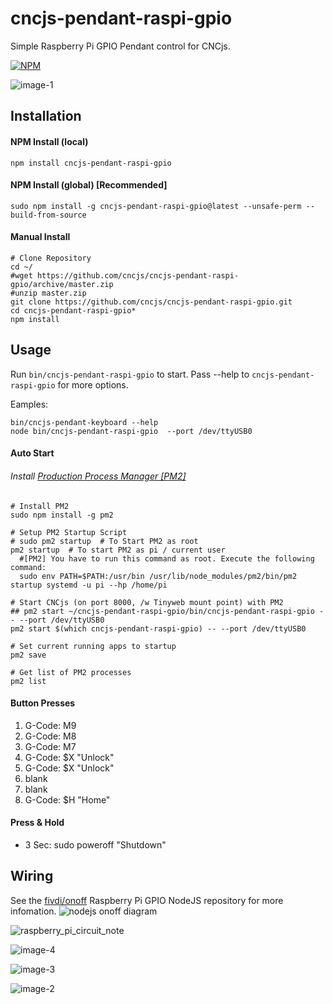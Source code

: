 # cncjs-pendant-raspi-gpio
Simple Raspberry Pi GPIO Pendant control for CNCjs.

[![NPM](https://nodei.co/npm/cncjs-pendant-raspi-gpio.png?compact=true)](https://nodei.co/npm/cncjs-pendant-raspi-gpio/)

![image-1](https://github.com/cncjs/cncjs-pendant-raspi-gpio/raw/master/docs/image-1.jpg)

## Installation
#### NPM Install (local)
```
npm install cncjs-pendant-raspi-gpio
```
#### NPM Install (global) [Recommended]
```
sudo npm install -g cncjs-pendant-raspi-gpio@latest --unsafe-perm --build-from-source
```

#### Manual Install
```
# Clone Repository
cd ~/
#wget https://github.com/cncjs/cncjs-pendant-raspi-gpio/archive/master.zip
#unzip master.zip
git clone https://github.com/cncjs/cncjs-pendant-raspi-gpio.git
cd cncjs-pendant-raspi-gpio*
npm install
```

## Usage
Run `bin/cncjs-pendant-raspi-gpio` to start. Pass --help to `cncjs-pendant-raspi-gpio` for more options.

Eamples:

```
bin/cncjs-pendant-keyboard --help
node bin/cncjs-pendant-raspi-gpio  --port /dev/ttyUSB0
```

#### Auto Start

###### Install [Production Process Manager [PM2]](http://pm2.io)
```
# Install PM2
sudo npm install -g pm2

# Setup PM2 Startup Script
# sudo pm2 startup  # To Start PM2 as root
pm2 startup  # To start PM2 as pi / current user
  #[PM2] You have to run this command as root. Execute the following command:
  sudo env PATH=$PATH:/usr/bin /usr/lib/node_modules/pm2/bin/pm2 startup systemd -u pi --hp /home/pi

# Start CNCjs (on port 8000, /w Tinyweb mount point) with PM2
## pm2 start ~/cncjs-pendant-raspi-gpio/bin/cncjs-pendant-raspi-gpio -- --port /dev/ttyUSB0
pm2 start $(which cncjs-pendant-raspi-gpio) -- --port /dev/ttyUSB0

# Set current running apps to startup
pm2 save

# Get list of PM2 processes
pm2 list
```

#### Button Presses
 1. G-Code: M9
 2. G-Code: M8
 3. G-Code: M7
 4. G-Code: $X "Unlock"
 5. G-Code: $X "Unlock"
 6. blank
 7. blank
 8. G-Code: $H "Home"

#### Press & Hold
 - 3 Sec: sudo poweroff "Shutdown"

## Wiring 

See the [fivdi/onoff](https://www.npmjs.com/package/onoff) Raspberry Pi GPIO NodeJS repository for more infomation.
![nodejs onoff diagram](https://raw.githubusercontent.com/fivdi/onoff/master/examples/light-switch.png)

![raspberry_pi_circuit_note](http://www.jameco.com/Jameco/workshop/circuitnotes/raspberry_pi_circuit_note_fig2a.jpg)

![image-4](https://github.com/cncjs/cncjs-pendant-raspi-gpio/raw/master/docs/image-4.jpg)

![image-3](https://github.com/cncjs/cncjs-pendant-raspi-gpio/raw/master/docs/image-3.jpg)

![image-2](https://github.com/cncjs/cncjs-pendant-raspi-gpio/raw/master/docs/image-2.jpg)
